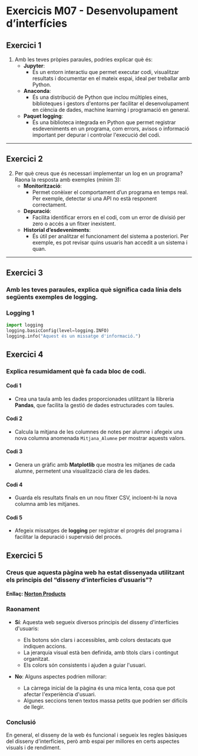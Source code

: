# Exercicis M07 - Desenvolupament d’interfícies

## **Exercici 1**

1. Amb les teves pròpies paraules, podries explicar què és:
   - **Jupyter**:
     - És un entorn interactiu que permet executar codi, visualitzar resultats i documentar en el mateix espai, ideal per treballar amb Python.
   - **Anaconda**:
     - És una distribució de Python que inclou múltiples eines, biblioteques i gestors d'entorns per facilitar el desenvolupament en ciència de dades, machine learning i programació en general.
   - **Paquet logging**:
     - És una biblioteca integrada en Python que permet registrar esdeveniments en un programa, com errors, avisos o informació important per depurar i controlar l'execució del codi.

---

## **Exercici 2**

2. Per què creus que és necessari implementar un log en un programa? Raona la resposta amb exemples (mínim 3):
   - **Monitorització**:
     - Permet conèixer el comportament d’un programa en temps real. Per exemple, detectar si una API no està responent correctament.
   - **Depuració**:
     - Facilita identificar errors en el codi, com un error de divisió per zero o accés a un fitxer inexistent.
   - **Historial d’esdeveniments**:
     - És útil per analitzar el funcionament del sistema a posteriori. Per exemple, es pot revisar quins usuaris han accedit a un sistema i quan.

---

## **Exercici 3**

### Amb les teves paraules, explica què significa cada línia dels següents exemples de logging.

### **Logging 1**
```python
import logging
logging.basicConfig(level=logging.INFO)
logging.info("Aquest és un missatge d'informació.")
```

## **Exercici 4**

### Explica resumidament què fa cada bloc de codi.

#### **Codi 1**
- Crea una taula amb les dades proporcionades utilitzant la llibreria **Pandas**, que facilita la gestió de dades estructurades com taules.

#### **Codi 2**
- Calcula la mitjana de les columnes de notes per alumne i afegeix una nova columna anomenada `Mitjana_Alumne` per mostrar aquests valors.

#### **Codi 3**
- Genera un gràfic amb **Matplotlib** que mostra les mitjanes de cada alumne, permetent una visualització clara de les dades.

#### **Codi 4**
- Guarda els resultats finals en un nou fitxer CSV, incloent-hi la nova columna amb les mitjanes.

#### **Codi 5**
- Afegeix missatges de **logging** per registrar el progrés del programa i facilitar la depuració i supervisió del procés.

## **Exercici 5**

### Creus que aquesta pàgina web ha estat dissenyada utilitzant els principis del “disseny d’interfícies d’usuaris”?

#### **Enllaç: [Norton Products](https://es.norton.com/products?inid=nortoncom_nav_products_homepage:homepage)**

### **Raonament**

- **Sí**: Aquesta web segueix diversos principis del disseny d'interfícies d'usuaris:
  - Els botons són clars i accessibles, amb colors destacats que indiquen accions.
  - La jerarquia visual està ben definida, amb títols clars i contingut organitzat.
  - Els colors són consistents i ajuden a guiar l'usuari.

- **No**: Alguns aspectes podrien millorar:
  - La càrrega inicial de la pàgina és una mica lenta, cosa que pot afectar l'experiència d'usuari.
  - Algunes seccions tenen textos massa petits que podrien ser difícils de llegir.

### **Conclusió**
En general, el disseny de la web és funcional i segueix les regles bàsiques del disseny d'interfícies, però amb espai per millores en certs aspectes visuals i de rendiment.
